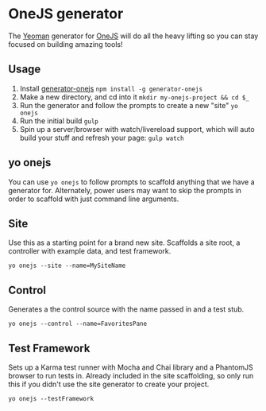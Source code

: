 # OneJS generator

The [Yeoman](http://yeoman.io/) generator for [OneJS](https://github.com/OneJSToolkit/onejs) will do all the heavy lifting so you can stay focused on building amazing tools!

## Usage

1. Install [generator-onejs](https://www.npmjs.org/package/generator-onejs) `npm install -g generator-onejs`
1. Make a new directory, and cd into it `mkdir my-onejs-project && cd $_`
1. Run the generator and follow the prompts to create a new "site" `yo onejs`
1. Run the initial build `gulp`
1. Spin up a server/browser with watch/livereload support, which will auto build your stuff and refresh your page: `gulp watch`

## yo onejs

You can use `yo onejs` to follow prompts to scaffold anything that we have a generator for. Alternately, power users may want to skip the prompts in order to scaffold with just command line arguments.

## Site

Use this as a starting point for a brand new site. Scaffolds a site root, a controller with example data, and test framework.

`yo onejs --site --name=MySiteName`

## Control

Generates a the control source with the name passed in and a test stub.

`yo onejs --control --name=FavoritesPane`

## Test Framework

Sets up a Karma test runner with Mocha and Chai library and a PhantomJS browser to run tests in. Already included in the site scaffolding, so only run this if you didn't use the site generator to create your project.

`yo onejs --testFramework`
